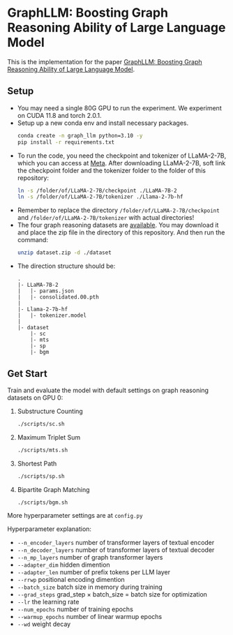 # GraphLLM: Boosting Graph Reasoning Ability of Large Language Model

This is the implementation for the paper [GraphLLM: Boosting Graph Reasoning Ability of Large Language Model](https://arxiv.org/abs/2310.05845).

## Setup
- You may need a single 80G GPU to run the experiment. We experiment on CUDA 11.8 and torch 2.0.1.
- Setup up a new conda env and install necessary packages.
    ```bash
    conda create -n graph_llm python=3.10 -y
    pip install -r requirements.txt
    ```
- To run the code, you need the checkpoint and tokenizer of LLaMA-2-7B, which you can access at [Meta](https://ai.meta.com/resources/models-and-libraries/llama-downloads/).
After downloading LLaMA-2-7B, soft link the checkpoint folder and the tokenizer folder to the folder of this repository:
    ```bash
    ln -s /folder/of/LLaMA-2-7B/checkpoint ./LLaMA-7B-2
    ln -s /folder/of/LLaMA-2-7B/tokenizer ./Llama-2-7b-hf
    ```
- Remember to replace the directory `/folder/of/LLaMA-2-7B/checkpoint` and `/folder/of/LLaMA-2-7B/tokenizer` with actual directories!
- The four graph reasoning datasets are [available](https://drive.google.com/file/d/1fRXdCMHpkb1-kuzcxgZPKkILEWBSbW4M).
You may download it and place the zip file in the directory of this repository. And then run the command:
    ```bash
    unzip dataset.zip -d ./dataset
    ```
- The direction structure should be:
    ```
    .
    |- LLaMA-7B-2
    |   |- params.json
    |   |- consolidated.00.pth
    |
    |- Llama-2-7b-hf
    |   |- tokenizer.model
    |
    |- dataset
        |- sc
        |- mts
        |- sp
        |- bgm
    
    ```
## Get Start

Train and evaluate the model with default settings on graph reasoning datasets on GPU 0:

1. Substructure Counting
    ```bash
    ./scripts/sc.sh
    ```
2. Maximum Triplet Sum
    ```bash
    ./scripts/mts.sh
    ```
3. Shortest Path
    ```bash
    ./scripts/sp.sh
    ```
4. Bipartite Graph Matching
    ```bash
    ./scripts/bgm.sh
    ```

More hyperparameter settings are at `config.py`

Hyperparameter explanation:
- `--n_encoder_layers` number of transformer layers of textual encoder
- `--n_decoder_layers` number of transformer layers of textual decoder
- `--n_mp_layers` number of graph transformer layers
- `--adapter_dim` hidden dimention
- `--adapter_len` number of prefix tokens per LLM layer
- `--rrwp` positional encoding dimention
- `--batch_size` batch size in memory during training
- `--grad_steps` grad_step $\times$ batch_size = batch size for optimization
- `--lr` the learning rate
- `--num_epochs` number of training epochs
- `--warmup_epochs` number of linear warmup epochs
- `--wd` weight decay
